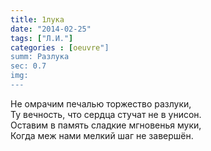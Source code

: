 ```yaml
---
title: 1лука
date: "2014-02-25"
tags: ["Л.И."]
categories : [oeuvre"]
summ: Разлука
sec: 0.7
img: 
---
```


Не омрачим печалью торжество разлуки,  
Ту вечность, что сердца стучат не в унисон.  
Оставим в память сладкие мгновенья муки,  
Когда меж нами мелкий шаг не завершён.  